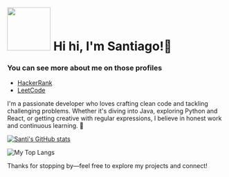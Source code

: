 # <img src="https://media0.giphy.com/media/v1.Y2lkPTc5MGI3NjExcjcxMmo1eHRuaTg3czZ2NTRuY2RxM2czNGl1bng3MTM2NTBwaXV5aiZlcD12MV9pbnRlcm5hbF9naWZfYnlfaWQmY3Q9cw/lP8xu5t2DLGG045H8F/giphy.gif" width="100"> Hi hi, I'm Santiago!👋

### You can see more about me on those profiles
- [HackerRank](https://www.hackerrank.com/profile/santieltroll_201)
- [LeetCode](https://leetcode.com/u/Ssnati/)

I'm a passionate developer who loves crafting clean code and tackling challenging problems. Whether it's diving into Java, exploring Python and React, or getting creative with regular expressions, I believe in honest work and continuous learning. 🚀

[![Santi's GitHub stats](https://github-readme-stats.vercel.app/api?username=ssnati&show_icons=true&theme=tokyonight)](https://github.com/Ssnati/github-readme-stats)

![My Top Langs](https://github-readme-stats.vercel.app/api/top-langs/?username=ssnati&layout=compact)

Thanks for stopping by—feel free to explore my projects and connect!
